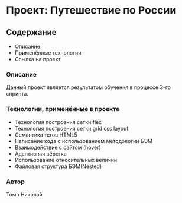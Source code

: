 # Проект: Путешествие по России

## Содержание
* Описание
* Применённые технологии
* Ссылка на проект

### Описание

Данный проект является результатом обучения в процессе 3-го спринта.

### Технологии, применённые в проекте

+ Технология построения сетки flex 
+ Технология построения сетки grid css layout
+ Семантика тегов HTML5  
+ Написание кода с использованием методологии БЭМ  
+ Взаимодействие с сайтом (hover)
+ Адаптивная вёрстка
+ Использование относительных величин
+ Файловая структура БЭМ(Nested)  

### Автор

Томп Николай  

